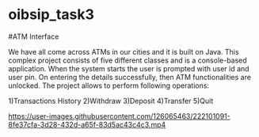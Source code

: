 # oibsip_task3

#ATM Interface

We have all come across ATMs in our cities and it is built on Java. This complex project consists of five different classes and is a console-based application. When the system starts the user is prompted with user id and user pin. On entering the details successfully, then ATM functionalities are unlocked. The project allows to perform following operations:

1)Transactions History 2)Withdraw 3)Deposit 4)Transfer 5)Quit




https://user-images.githubusercontent.com/126065463/222101091-8fe37cfa-3d28-432d-a65f-83d5ac43c4c3.mp4

